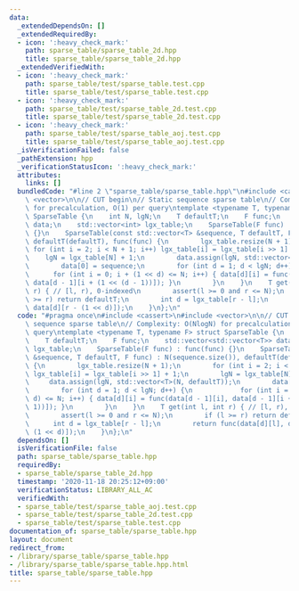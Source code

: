 ```yaml
---
data:
  _extendedDependsOn: []
  _extendedRequiredBy:
  - icon: ':heavy_check_mark:'
    path: sparse_table/sparse_table_2d.hpp
    title: sparse_table/sparse_table_2d.hpp
  _extendedVerifiedWith:
  - icon: ':heavy_check_mark:'
    path: sparse_table/test/sparse_table.test.cpp
    title: sparse_table/test/sparse_table.test.cpp
  - icon: ':heavy_check_mark:'
    path: sparse_table/test/sparse_table_2d.test.cpp
    title: sparse_table/test/sparse_table_2d.test.cpp
  - icon: ':heavy_check_mark:'
    path: sparse_table/test/sparse_table_aoj.test.cpp
    title: sparse_table/test/sparse_table_aoj.test.cpp
  _isVerificationFailed: false
  _pathExtension: hpp
  _verificationStatusIcon: ':heavy_check_mark:'
  attributes:
    links: []
  bundledCode: "#line 2 \"sparse_table/sparse_table.hpp\"\n#include <cassert>\n#include\
    \ <vector>\n\n// CUT begin\n// Static sequence sparse table\n// Complexity: O(NlogN)\
    \ for precalculation, O(1) per query\ntemplate <typename T, typename F> struct\
    \ SparseTable {\n    int N, lgN;\n    T defaultT;\n    F func;\n    std::vector<std::vector<T>>\
    \ data;\n    std::vector<int> lgx_table;\n    SparseTable(F func) : func(func)\
    \ {}\n    SparseTable(const std::vector<T> &sequence, T defaultT, F func) : N(sequence.size()),\
    \ defaultT(defaultT), func(func) {\n        lgx_table.resize(N + 1);\n       \
    \ for (int i = 2; i < N + 1; i++) lgx_table[i] = lgx_table[i >> 1] + 1;\n    \
    \    lgN = lgx_table[N] + 1;\n        data.assign(lgN, std::vector<T>(N, defaultT));\n\
    \        data[0] = sequence;\n        for (int d = 1; d < lgN; d++) {\n      \
    \      for (int i = 0; i + (1 << d) <= N; i++) { data[d][i] = func(data[d - 1][i],\
    \ data[d - 1][i + (1 << (d - 1))]); }\n        }\n    }\n    T get(int l, int\
    \ r) { // [l, r), 0-indexed\n        assert(l >= 0 and r <= N);\n        if (l\
    \ >= r) return defaultT;\n        int d = lgx_table[r - l];\n        return func(data[d][l],\
    \ data[d][r - (1 << d)]);\n    }\n};\n"
  code: "#pragma once\n#include <cassert>\n#include <vector>\n\n// CUT begin\n// Static\
    \ sequence sparse table\n// Complexity: O(NlogN) for precalculation, O(1) per\
    \ query\ntemplate <typename T, typename F> struct SparseTable {\n    int N, lgN;\n\
    \    T defaultT;\n    F func;\n    std::vector<std::vector<T>> data;\n    std::vector<int>\
    \ lgx_table;\n    SparseTable(F func) : func(func) {}\n    SparseTable(const std::vector<T>\
    \ &sequence, T defaultT, F func) : N(sequence.size()), defaultT(defaultT), func(func)\
    \ {\n        lgx_table.resize(N + 1);\n        for (int i = 2; i < N + 1; i++)\
    \ lgx_table[i] = lgx_table[i >> 1] + 1;\n        lgN = lgx_table[N] + 1;\n   \
    \     data.assign(lgN, std::vector<T>(N, defaultT));\n        data[0] = sequence;\n\
    \        for (int d = 1; d < lgN; d++) {\n            for (int i = 0; i + (1 <<\
    \ d) <= N; i++) { data[d][i] = func(data[d - 1][i], data[d - 1][i + (1 << (d -\
    \ 1))]); }\n        }\n    }\n    T get(int l, int r) { // [l, r), 0-indexed\n\
    \        assert(l >= 0 and r <= N);\n        if (l >= r) return defaultT;\n  \
    \      int d = lgx_table[r - l];\n        return func(data[d][l], data[d][r -\
    \ (1 << d)]);\n    }\n};\n"
  dependsOn: []
  isVerificationFile: false
  path: sparse_table/sparse_table.hpp
  requiredBy:
  - sparse_table/sparse_table_2d.hpp
  timestamp: '2020-11-18 20:25:12+09:00'
  verificationStatus: LIBRARY_ALL_AC
  verifiedWith:
  - sparse_table/test/sparse_table_aoj.test.cpp
  - sparse_table/test/sparse_table_2d.test.cpp
  - sparse_table/test/sparse_table.test.cpp
documentation_of: sparse_table/sparse_table.hpp
layout: document
redirect_from:
- /library/sparse_table/sparse_table.hpp
- /library/sparse_table/sparse_table.hpp.html
title: sparse_table/sparse_table.hpp
---
```

